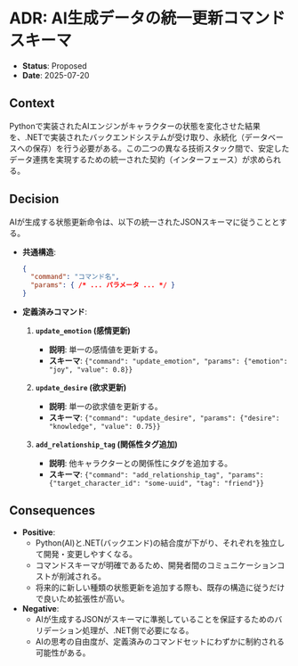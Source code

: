 # ADR: AI生成データの統一更新コマンドスキーマ

- **Status**: Proposed
- **Date**: 2025-07-20

## Context

Pythonで実装されたAIエンジンがキャラクターの状態を変化させた結果を、.NETで実装されたバックエンドシステムが受け取り、永続化（データベースへの保存）を行う必要がある。この二つの異なる技術スタック間で、安定したデータ連携を実現するための統一された契約（インターフェース）が求められる。

## Decision

AIが生成する状態更新命令は、以下の統一されたJSONスキーマに従うこととする。

- **共通構造**:
  ```json
  {
    "command": "コマンド名",
    "params": { /* ... パラメータ ... */ }
  }
  ```

- **定義済みコマンド**:
  1.  **`update_emotion` (感情更新)**
      - **説明**: 単一の感情値を更新する。
      - **スキーマ**: `{"command": "update_emotion", "params": {"emotion": "joy", "value": 0.8}}`

  2.  **`update_desire` (欲求更新)**
      - **説明**: 単一の欲求値を更新する。
      - **スキーマ**: `{"command": "update_desire", "params": {"desire": "knowledge", "value": 0.75}}`

  3.  **`add_relationship_tag` (関係性タグ追加)**
      - **説明**: 他キャラクターとの関係性にタグを追加する。
      - **スキーマ**: `{"command": "add_relationship_tag", "params": {"target_character_id": "some-uuid", "tag": "friend"}}`

## Consequences

- **Positive**:
    - Python(AI)と.NET(バックエンド)の結合度が下がり、それぞれを独立して開発・変更しやすくなる。
    - コマンドスキーマが明確であるため、開発者間のコミュニケーションコストが削減される。
    - 将来的に新しい種類の状態更新を追加する際も、既存の構造に従うだけで良いため拡張性が高い。
- **Negative**:
    - AIが生成するJSONがスキーマに準拠していることを保証するためのバリデーション処理が、.NET側で必要になる。
    - AIの思考の自由度が、定義済みのコマンドセットにわずかに制約される可能性がある。

